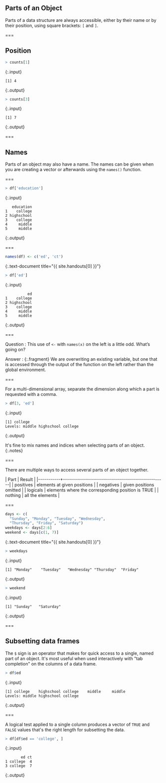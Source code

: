 ---
---

## Parts of an Object

Parts of a data structure are always accessible, either by their name or by their position, using square brackets: `[` and `]`.

===

## Position



~~~r
> counts[1]
~~~
{:.input}


~~~
[1] 4
~~~
{:.output}




~~~r
> counts[3]
~~~
{:.input}


~~~
[1] 7
~~~
{:.output}


===

## Names

Parts of an object may also have a name. The names can be given when you are creating a vector or afterwards using the `names()` function.

===



~~~r
> df['education']
~~~
{:.input}


~~~
   education
1    college
2 highschool
3    college
4     middle
5     middle
~~~
{:.output}


===



~~~r
names(df) <- c('ed', 'ct')
~~~
{:.text-document title="{{ site.handouts[0] }}"}




~~~r
> df['ed']
~~~
{:.input}


~~~
          ed
1    college
2 highschool
3    college
4     middle
5     middle
~~~
{:.output}


===

Question
: This use of `<-` with `names(x)` on the left is a little odd. What’s going on?

Answer
: {:.fragment} We are overwriting an existing variable, but one that is accessed through the output of the function on the left rather than the global environment.

===

For a multi-dimensional array, separate the dimension along which a part is requested with a comma.



~~~r
> df[3, 'ed']
~~~
{:.input}


~~~
[1] college
Levels: middle highschool college
~~~
{:.output}


It's fine to mix names and indices when selecting parts of an object.
{:.notes}

===

There are multiple ways to access several parts of an object together.

| Part      | Result                                            |
|-----------+---------------------------------------------------|
| positives | elements at given positions                       |
| negatives | given positions omitted                           |
| logicals  | elements where the corresponding position is TRUE |
| nothing   | all the elements                                  |

===



~~~r
days <- c(
  "Sunday", "Monday", "Tuesday", "Wednesday",
  "Thursday", "Friday", "Saturday")
weekdays <- days[2:6]
weekend <- days[c(1, 7)]
~~~
{:.text-document title="{{ site.handouts[0] }}"}




~~~r
> weekdays
~~~
{:.input}


~~~
[1] "Monday"    "Tuesday"   "Wednesday" "Thursday"  "Friday"   
~~~
{:.output}




~~~r
> weekend
~~~
{:.input}


~~~
[1] "Sunday"   "Saturday"
~~~
{:.output}


===

## Subsetting data frames

The `$` sign is an operator that makes for quick access to a single, named part of an object.
It's most useful when used interactively with "tab completion" on the columns of a data frame.



~~~r
> df$ed
~~~
{:.input}


~~~
[1] college    highschool college    middle     middle    
Levels: middle highschool college
~~~
{:.output}


===

A logical test applied to a single column produces a vector of `TRUE` and `FALSE` values that's the right length for subsetting the data.



~~~r
> df[df$ed == 'college', ]
~~~
{:.input}


~~~
       ed ct
1 college  4
3 college  7
~~~
{:.output}

